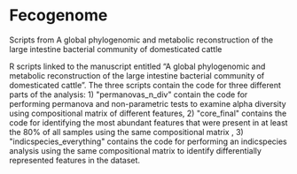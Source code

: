 # Fecogenome
Scripts from A global phylogenomic and metabolic reconstruction of the large intestine bacterial community of domesticated cattle


R scripts linked to the manuscript entitled “A global phylogenomic and metabolic reconstruction of the large intestine bacterial community of domesticated cattle”. The three scripts contain the code for three different parts of the analysis: 1) "permanovas_n_div" contain the code for performing permanova and non-parametric tests to examine alpha diversity using compositional matrix of different features, 2) "core_final" contains the code for identifying the most abundant features that were present in at least the 80% of all samples using the same compositional matrix , 3) "indicspecies_everything" contains the code for performing an indicspecies analysis using the same compositional matrix to identify differentially represented features in the dataset. 